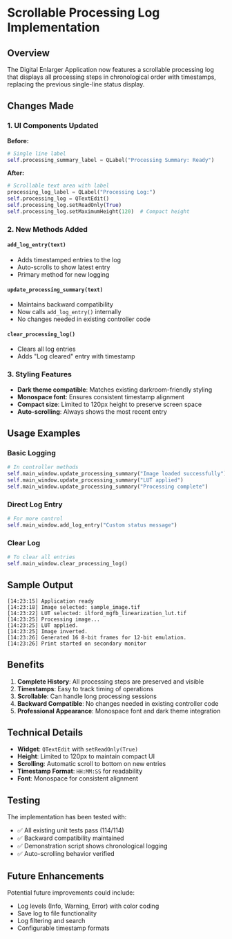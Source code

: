 # Scrollable Processing Log Implementation

## Overview

The Digital Enlarger Application now features a scrollable processing log that displays all processing steps in chronological order with timestamps, replacing the previous single-line status display.

## Changes Made

### 1. UI Components Updated

**Before:**
```python
# Single line label
self.processing_summary_label = QLabel("Processing Summary: Ready")
```

**After:**
```python
# Scrollable text area with label
processing_log_label = QLabel("Processing Log:")
self.processing_log = QTextEdit()
self.processing_log.setReadOnly(True)
self.processing_log.setMaximumHeight(120)  # Compact height
```

### 2. New Methods Added

#### `add_log_entry(text)`
- Adds timestamped entries to the log
- Auto-scrolls to show latest entry
- Primary method for new logging

#### `update_processing_summary(text)` 
- Maintains backward compatibility
- Now calls `add_log_entry()` internally
- No changes needed in existing controller code

#### `clear_processing_log()`
- Clears all log entries
- Adds "Log cleared" entry with timestamp

### 3. Styling Features

- **Dark theme compatible**: Matches existing darkroom-friendly styling
- **Monospace font**: Ensures consistent timestamp alignment
- **Compact size**: Limited to 120px height to preserve screen space
- **Auto-scrolling**: Always shows the most recent entry

## Usage Examples

### Basic Logging
```python
# In controller methods
self.main_window.update_processing_summary("Image loaded successfully")
self.main_window.update_processing_summary("LUT applied")
self.main_window.update_processing_summary("Processing complete")
```

### Direct Log Entry
```python
# For more control
self.main_window.add_log_entry("Custom status message")
```

### Clear Log
```python
# To clear all entries
self.main_window.clear_processing_log()
```

## Sample Output

```
[14:23:15] Application ready
[14:23:18] Image selected: sample_image.tif
[14:23:22] LUT selected: ilford_mgfb_linearization_lut.tif
[14:23:25] Processing image...
[14:23:25] LUT applied.
[14:23:25] Image inverted.
[14:23:26] Generated 16 8-bit frames for 12-bit emulation.
[14:23:26] Print started on secondary monitor
```

## Benefits

1. **Complete History**: All processing steps are preserved and visible
2. **Timestamps**: Easy to track timing of operations
3. **Scrollable**: Can handle long processing sessions
4. **Backward Compatible**: No changes needed in existing controller code
5. **Professional Appearance**: Monospace font and dark theme integration

## Technical Details

- **Widget**: `QTextEdit` with `setReadOnly(True)`
- **Height**: Limited to 120px to maintain compact UI
- **Scrolling**: Automatic scroll to bottom on new entries
- **Timestamp Format**: `HH:MM:SS` for readability
- **Font**: Monospace for consistent alignment

## Testing

The implementation has been tested with:
- ✅ All existing unit tests pass (114/114)
- ✅ Backward compatibility maintained
- ✅ Demonstration script shows chronological logging
- ✅ Auto-scrolling behavior verified

## Future Enhancements

Potential future improvements could include:
- Log levels (Info, Warning, Error) with color coding
- Save log to file functionality
- Log filtering and search
- Configurable timestamp formats

